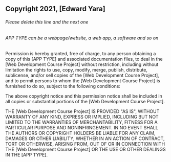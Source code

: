 ## Copyright 2021, [Edward Yara]

###### Please delete this line and the next one
###### APP TYPE can be a webpage/website, a web app, a software and so on

Permission is hereby granted, free of charge, to any person obtaining a copy of this [APP TYPE] and associated documentation files, to deal in the [Web Development Course Project] without restriction, including without limitation the rights to use, copy, modify, merge, publish, distribute, sublicense, and/or sell copies of the [Web Development Course Project], and to permit persons to whom the [Web Development Course Project] is furnished to do so, subject to the following conditions:

The above copyright notice and this permission notice shall be included in all copies or substantial portions of the [Web Development Course Project].

THE [Web Development Course Project] IS PROVIDED "AS IS", WITHOUT WARRANTY OF ANY KIND, EXPRESS OR IMPLIED, INCLUDING BUT NOT LIMITED TO THE WARRANTIES OF MERCHANTABILITY, FITNESS FOR A PARTICULAR PURPOSE AND NONINFRINGEMENT. IN NO EVENT SHALL THE AUTHORS OR COPYRIGHT HOLDERS BE LIABLE FOR ANY CLAIM, DAMAGES OR OTHER LIABILITY, WHETHER IN AN ACTION OF CONTRACT, TORT OR OTHERWISE, ARISING FROM, OUT OF OR IN CONNECTION WITH THE [Web Development Course Project] OR THE USE OR OTHER DEALINGS IN THE [APP TYPE].
